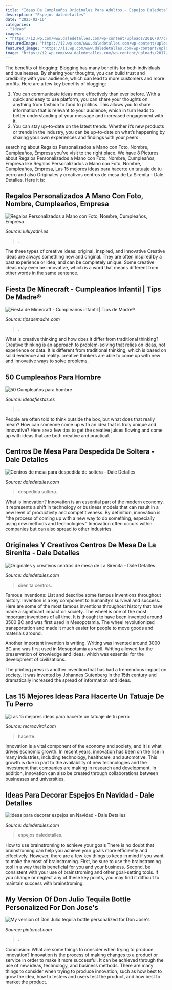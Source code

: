 ```yaml
---
title: "Ideas De Cumpleaños Originales Para Adultos ~ Espejos Daledetalles"
description: "Espejos daledetalles"
date: "2023-02-16"
categories:
- "ideas"
images:
- "https://i2.wp.com/www.daledetalles.com/wp-content/uploads/2016/07/centros-de-mesa-para-despedida-de-soltera.jpg"
featuredImage: "https://i2.wp.com/www.daledetalles.com/wp-content/uploads/2016/07/centros-de-mesa-para-despedida-de-soltera.jpg"
featured_image: "https://i1.wp.com/www.daledetalles.com/wp-content/uploads/2016/08/centro-de-mesa-sirenita7.jpg"
image: "https://i2.wp.com/www.daledetalles.com/wp-content/uploads/2017/11/decorar-espejos-en-navidad.jpg?resize=550%2C736"
---
```



The benefits of blogging:
Blogging has many benefits for both individuals and businesses. By sharing your thoughts, you can build trust and credibility with your audience, which can lead to more customers and more profits. Here are a few key benefits of blogging: 
1. You can communicate ideas more effectively than ever before. With a quick and easy to use platform, you can share your thoughts on anything from fashion to food to politics. This allows you to share information that is relevant to your audience, which in turn leads to better understanding of your message and increased engagement with it. 
2. You can stay up-to-date on the latest trends. Whether it’s new products or trends in the industry, you can be up-to-date on what’s happening by sharing your own experiences and findings with your peers.

	

		
searching about Regalos Personalizados a Mano con Foto, Nombre, Cumpleaños, Empresa you've visit to the right place. We have 8 Pictures about Regalos Personalizados a Mano con Foto, Nombre, Cumpleaños, Empresa like Regalos Personalizados a Mano con Foto, Nombre, Cumpleaños, Empresa, Las 15 mejores ideas para hacerte un tatuaje de tu perro and also Originales y creativos centros de mesa de La Sirenita - Dale Detalles. Here it is:
		
    
## Regalos Personalizados A Mano Con Foto, Nombre, Cumpleaños, Empresa

<img loading=lazy src="https://www.luluyadni.es/wp-content/uploads/2020/03/detalle-libreta-pequeña-personalizada-niña.jpeg" onerror="this.onerror=null;this.src='https://tse2.mm.bing.net/th?id=OIP.LXV-DlPhMOtJVTMcLVUdwgHaE7&amp;pid=15.1';" alt="Regalos Personalizados a Mano con Foto, Nombre, Cumpleaños, Empresa">

_Source: luluyadni.es_

>. 

	

The three types of creative ideas: original, inspired, and innovative
Creative ideas are always something new and original. They are often inspired by a past experience or idea, and can be completely unique. Some creative ideas may even be innovative, which is a word that means different from other words in the same sentence.

    
## Fiesta De Minecraft - Cumpleaños Infantil | Tips De Madre®

<img loading=lazy src="http://tipsdemadre.com/wp-content/uploads/2017/06/minecraft-decoracion-casa-fiesta.jpg" onerror="this.onerror=null;this.src='https://tse4.mm.bing.net/th?id=OIP.W05hW0sE5xIC3hnK5U_pIQHaJl&amp;pid=15.1';" alt="Fiesta de Minecraft - Cumpleaños infantil | Tips de Madre®">

_Source: tipsdemadre.com_

>. 

	

What is creative thinking and how does it differ from traditional thinking?
Creative thinking is an approach to problem-solving that relies on ideas, not experience or data. It is different from traditional thinking, which is based on solid evidence and reality. creative thinkers are able to come up with new and innovative ways to solve problems.

    
## 50 Cumpleaños Para Hombre

<img loading=lazy src="https://ideasfiestas.es/wp-content/uploads/2013/05/50-cumpleanos-hombre-bebida.jpg" onerror="this.onerror=null;this.src='https://tse3.mm.bing.net/th?id=OIP.Rxok8yZM4Ues5Mvp1v37eQAAAA&amp;pid=15.1';" alt="50 Cumpleaños para hombre">

_Source: ideasfiestas.es_

>. 

	

People are often told to think outside the box, but what does that really mean? How can someone come up with an idea that is truly unique and innovative? Here are a few tips to get the creative juices flowing and come up with ideas that are both creative and practical.

    
## Centros De Mesa Para Despedida De Soltera - Dale Detalles

<img loading=lazy src="https://i2.wp.com/www.daledetalles.com/wp-content/uploads/2016/07/centros-de-mesa-para-despedida-de-soltera.jpg" onerror="this.onerror=null;this.src='https://tse2.mm.bing.net/th?id=OIP.3xecuWE_JAwfkfAoJTuWFADMEy&amp;pid=15.1';" alt="Centros de mesa para despedida de soltera - Dale Detalles">

_Source: daledetalles.com_

>despedida soltera. 

	

What is innovation?
Innovation is an essential part of the modern economy. It represents a shift in technology or business models that can result in a new level of productivity and competitiveness. By definition, innovation is “the process of coming up with a new way to do something, especially using new methods and technologies.” Innovation often occurs within companies but can also spread to other industries.

    
## Originales Y Creativos Centros De Mesa De La Sirenita - Dale Detalles

<img loading=lazy src="https://i1.wp.com/www.daledetalles.com/wp-content/uploads/2016/08/centro-de-mesa-sirenita7.jpg" onerror="this.onerror=null;this.src='https://tse3.mm.bing.net/th?id=OIP.OCThVuTy2wvfMMdq--GoHgHaLF&amp;pid=15.1';" alt="Originales y creativos centros de mesa de La Sirenita - Dale Detalles">

_Source: daledetalles.com_

>sirenita centros. 

	

Famous inventions: List and describe some famous inventions throughout history.
Invention is a key component to humanity’s survival and success. Here are some of the most famous inventions throughout history that have made a significant impact on society.
The wheel is one of the most important inventions of all time. It is thought to have been invented around 3500 BC and was first used in Mesopotamia. The wheel revolutionized transportation and made it much easier for people to move goods and materials around.

Another important invention is writing. Writing was invented around 3000 BC and was first used in Mesopotamia as well. Writing allowed for the preservation of knowledge and ideas, which was essential for the development of civilizations.

The printing press is another invention that has had a tremendous impact on society. It was invented by Johannes Gutenberg in the 15th century and dramatically increased the spread of information and ideas.

    
## Las 15 Mejores Ideas Para Hacerte Un Tatuaje De Tu Perro

<img loading=lazy src="https://www.recreoviral.com/wp-content/uploads/2017/01/Tatuajes-perros-2-700x700.jpg" onerror="this.onerror=null;this.src='https://tse1.mm.bing.net/th?id=OIP.1v2Q1l35kl74AgUfNkFzwQHaHa&amp;pid=15.1';" alt="Las 15 mejores ideas para hacerte un tatuaje de tu perro">

_Source: recreoviral.com_

>hacerte. 

	

Innovation is a vital component of the economy and society, and it is what drives economic growth. In recent years, innovation has been on the rise in many industries, including technology, healthcare, and automotive. This growth is due in part to the availability of new technologies and the investment that companies are making in research and development. In addition, innovation can also be created through collaborations between businesses and universities.

    
## Ideas Para Decorar Espejos En Navidad - Dale Detalles

<img loading=lazy src="https://i2.wp.com/www.daledetalles.com/wp-content/uploads/2017/11/decorar-espejos-en-navidad.jpg?resize=550%2C736" onerror="this.onerror=null;this.src='https://tse1.mm.bing.net/th?id=OIP.1HQ3sdW2uL0kTfrCiyTlHgHaJ6&amp;pid=15.1';" alt="Ideas para decorar espejos en Navidad - Dale Detalles">

_Source: daledetalles.com_

>espejos daledetalles. 

	

How to use brainstroming to achieve your goals
There is no doubt that brainstroming can help you achieve your goals more efficiently and effectively. However, there are a few key things to keep in mind if you want to make the most of brainstroming. First, be sure to use the brainstroming tool in a way that is beneficial for you and your business. Second, be consistent with your use of brainstroming and other goal-setting tools. If you change or neglect any of these key points, you may find it difficult to maintain success with brainstroming.

    
## My Version Of Don Julio Tequila Bottle Personalized For Don Jose&#039;s

<img loading=lazy src="https://i.pinimg.com/736x/21/ec/ef/21ecefe4e1ccb910daa90d0a70699252.jpg" onerror="this.onerror=null;this.src='https://tse2.mm.bing.net/th?id=OIP.nvL0eA44t1SwrXBboaxjnQHaNK&amp;pid=15.1';" alt="My version of Don Julio tequila bottle personalized for Don Jose&#039;s">

_Source: pinterest.com_

>. 

	

Conclusion: What are some things to consider when trying to produce innovation?
Innovation is the process of making changes to a product or service in order to make it more successful. It can be achieved through the use of new ideas, technology, and business methods. There are many things to consider when trying to produce innovation, such as how best to grow the idea, how to testers and users test the product, and how best to market the product.

